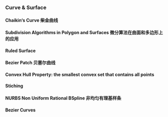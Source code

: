 ### Curve & Surface
#### Chaikin‘s Curve 柴金曲线
#### Subdivision Algorithms in Polygon and Surfaces 微分算法在曲面和多边形上的应用
#### Ruled Surface
#### Bezier Patch 贝塞尔曲线
#### Convex Hull Property: the smallest convex set that contains all points
#### Stiching
#### NURBS Non Uniform Rational BSpline 非均匀有理基样条
#### Bezier Curves
